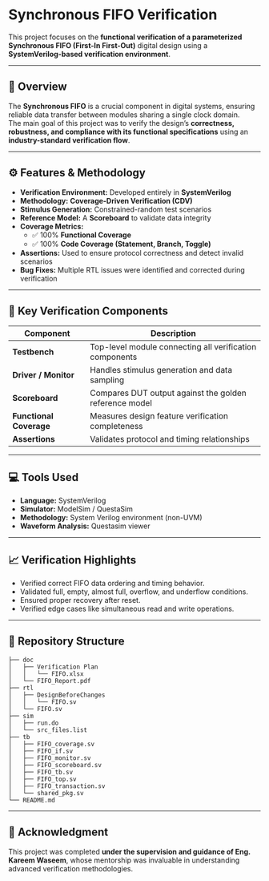 # Synchronous FIFO Verification

This project focuses on the **functional verification of a parameterized Synchronous FIFO (First-In First-Out)** digital design using a **SystemVerilog-based verification environment**.  

---

## 📘 Overview

The **Synchronous FIFO** is a crucial component in digital systems, ensuring reliable data transfer between modules sharing a single clock domain.  
The main goal of this project was to verify the design’s **correctness, robustness, and compliance with its functional specifications** using an **industry-standard verification flow**.

---

## ⚙️ Features & Methodology

- **Verification Environment:** Developed entirely in **SystemVerilog**  
- **Methodology:** **Coverage-Driven Verification (CDV)**  
- **Stimulus Generation:** Constrained-random test scenarios  
- **Reference Model:** A **Scoreboard** to validate data integrity  
- **Coverage Metrics:**  
  - ✅ 100% **Functional Coverage**  
  - ✅ 100% **Code Coverage (Statement, Branch, Toggle)**  
- **Assertions:** Used to ensure protocol correctness and detect invalid scenarios  
- **Bug Fixes:** Multiple RTL issues were identified and corrected during verification

---

## 🧠 Key Verification Components

| Component | Description |
|------------|-------------|
| **Testbench** | Top-level module connecting all verification components |
| **Driver / Monitor** | Handles stimulus generation and data sampling |
| **Scoreboard** | Compares DUT output against the golden reference model |
| **Functional Coverage** | Measures design feature verification completeness |
| **Assertions** | Validates protocol and timing relationships |

---

## 💻 Tools Used

- **Language:** SystemVerilog  
- **Simulator:** ModelSim / QuestaSim  
- **Methodology:** System Verilog environment (non-UVM)  
- **Waveform Analysis:** Questasim viewer
---

## 📈 Verification Highlights

- Verified correct FIFO data ordering and timing behavior.  
- Validated full, empty, almost full, overflow, and underflow conditions.  
- Ensured proper recovery after reset.  
- Verified edge cases like simultaneous read and write operations.

---

## 🔗 Repository Structure
```
├── doc
│   ├── Verification Plan
│   │   └── FIFO.xlsx
│   └── FIFO_Report.pdf
├── rtl
│   ├── DesignBeforeChanges
│   │   └── FIFO.sv
│   └── FIFO.sv
├── sim
│   ├── run.do
│   └── src_files.list
├── tb
│   ├── FIFO_coverage.sv
│   ├── FIFO_if.sv
│   ├── FIFO_monitor.sv
│   ├── FIFO_scoreboard.sv
│   ├── FIFO_tb.sv
│   ├── FIFO_top.sv
│   ├── FIFO_transaction.sv
│   └── shared_pkg.sv
└── README.md
```
---

## 🙏 Acknowledgment

This project was completed **under the supervision and guidance of Eng. Kareem Waseem**, whose mentorship was invaluable in understanding advanced verification methodologies.

